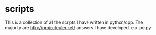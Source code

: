 scripts
=======

This is a collection of all the scripts I have written in python/cpp.  The majority are http://projecteuler.net/ answers I have developed. e.x. pe.py

